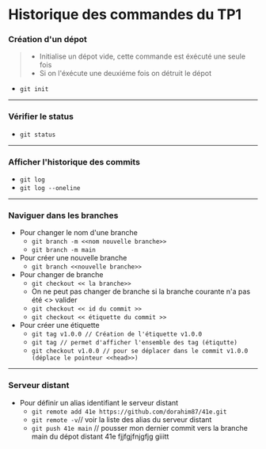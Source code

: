 # Historique des commandes du TP1

### Création d'un dépot

> - Initialise un dépot vide, cette commande est éxécuté une seule fois
> - Si on l'éxécute une deuxiéme fois on détruit le dépot 
- `git init`

---
### Vérifier le status
- `git status`
---
### Afficher l'historique des commits
- `git log`
- `git log --oneline`
---
### Naviguer dans les branches
- Pour changer le nom d'une branche
  - `git branch -m <<nom nouvelle branche>>`
  - `git branch -m main`
- Pour créer une nouvelle branche
  - `git branch <<nouvelle branche>>`
- Pour changer de branche
  - `git checkout << la branche>>`
  - On ne peut pas changer de branche si la branche courante n'a pas été <<commit>> valider
  - `git checkout << id du commit >>`
  - `git checkout << étiquette du commit >>`
- Pour créer une étiquette 
  - `git tag v1.0.0 // Création de l'étiquette v1.0.0`
  - `git tag // permet d'afficher l'ensemble des tag (étiqutte)` 
  - `git checkout v1.0.0 // pour se déplacer dans le commit v1.0.0 (déplace le pointeur <<head>>)`
---
### Serveur distant
- Pour définir un alias identifiant le serveur distant
  - `git remote add 41e https://github.com/dorahim87/41e.git`
  - `git remote -v`// voir la liste des alias du serveur distant
  - `git push 41e main` // pousser mon dernier commit vers la branche main du dépot distant 41e
  fjjfgjfnjgfjg giiitt
